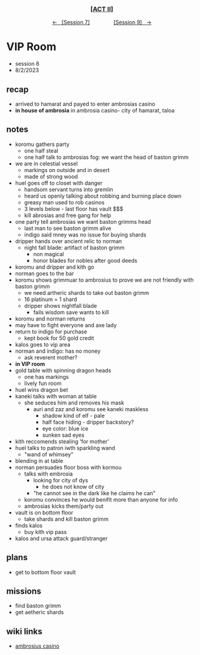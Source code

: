 <div align="center">
  <h3 align="center"><a href="https://github.com/h-griffin/dnd-notes/blob/main/grimmhaus/act-II" >[ACT II]</a></h3>
  <p align="center">
    <a href="https://github.com/h-griffin/dnd-notes/blob/main/grimmhaus/act-II/23-7-26.md" >&larr; &nbsp; [Session 7]</a>
    &nbsp;&nbsp;&nbsp;&nbsp;&nbsp;&nbsp;&nbsp;&nbsp;&nbsp;&nbsp;&nbsp;&nbsp;&nbsp;&nbsp;
    <a href="https://github.com/h-griffin/dnd-notes/blob/main/grimmhaus/act-II/23-8-7.md" >[Session 9] &nbsp; &rarr;</a>
  </p>
</div>

# VIP Room
- session 8
- 8/2/2023

## recap
- arrived to hamarat and payed to enter ambrosias casino
- **in house of ambrosia** in ambrosia casino- city of hamarat, taloa

## notes  
- koromu gathers party
    - one half steal
    - one half talk to ambrosias fog: we want the head of baston grimm
- we are in celestial vessel
    - markings on outside and in desert
    - made of strong wood
- huel goes off to closet with danger
    - handsom servant turns into gremlin
    - heard us openly talking about robbing and burning place down
    - greasy man used to rob casinos
    - 3 levels below - last floor has vault $$$
    - kill abrosias and free gang for help
- one party tell ambrosias we want baston grimms head
    - last man to see baston grimm alive
    - indigo said mney was no issue for buying shards
- dripper hands over ancient relic to norman
    - night fall blade: artifact of baston grimm
        - non magical
        - honor blades for nobles after good deeds
- koromu and dripper and kith go
- norman goes to the bar
- koromu shows grimmuar to ambrosius to prove we are not friendly with baston grimm
    - we need artheric shards to take out baston grimm
    - 16 platinum = 1 shard
    - dripper shows nightfall blade
        - fails wisdom save wants to kill
- koromu and norman returns
- may have to fight everyone and axe lady
- return to indigo for purchase
    - kept book for 50 gold credit
- kalos goes to vip area
- norman and indigo: has no money
    - ask reverent mother?
- **in VIP room**
- gold table with spinning dragon heads
    - one has markings
    - lively fun room
- huel wins dragon bet
- kaneki talks with woman at table
    - she seduces him and removes his mask
        - auri and zaz and koromu see kaneki maskless
            - shadow kind of elf - pale
            - half face hiding - dripper backstory?
            - eye color: blue ice
            - sunken sad eyes
- kith reccomends stealing 'for mother'
- huel talks to patron iwth sparkling wand
    - "wand of whimsey"
- blending in at table
- norman persuades floor boss with kormou
    - talks with embrosia
        - looking for city of dys
            - he does not know of city
        - "he cannot see in the dark like he claims he can"
    - koromu convinces he would benifit more than anyone for info
    - ambrosias kicks them/party out
- vault is on bottom floor
    - take shards and kill baston grimm
- finds kalos
    - buy kith vip pass
- kalos and ursa attack guard/stranger

## plans
- get to bottom floor vault

## missions
- find baston grimm
- get aetheric shards

## wiki links  
- [ambrosius casino](../lore.md#ambrosius-casino)
